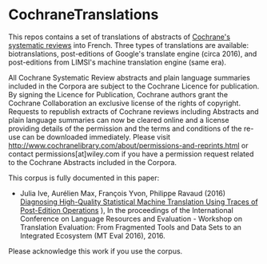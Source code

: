 # CochraneTranslations

This repos contains a set of translations of abstracts of [Cochrane's systematic reviews](https://www.cochranelibrary.com/) into French. Three types of translations are available: biotranslations, post-editions of Google's translate engine (circa 2016), and post-editions from LIMSI's machine translation engine (same era). 

All Cochrane Systematic Review abstracts and plain language summaries included in the Corpora are subject to the Cochrane Licence for publication. By signing the 
Licence for Publication, Cochrane authors grant the Cochrane Collaboration an exclusive license of the rights of copyright.
Requests to republish extracts of Cochrane reviews including Abstracts and plain language summaries can now be cleared online and a license providing details of the permission and the terms and conditions of the re-use can be downloaded immediately. Please visit http://www.cochranelibrary.com/about/permissions-and-reprints.html or contact permissions[at]wiley.com if you have a permission request related to the Cochrane Abstracts included in the Corpora.

This corpus is fully documented in this paper:
- Julia Ive, Aurélien Max, François Yvon, Philippe Ravaud (2016) [Diagnosing High-Quality Statistical Machine Translation Using Traces of Post-Edition Operations](http://www.lrec-conf.org/proceedings/lrec2016/workshops/LREC2016Workshop-MT%20Evaluation_Proceedings.pdf#page=65) ), In the proceedings of the International Conference on Language Resources and Evaluation - Workshop on Translation Evaluation: From Fragmented Tools and Data Sets to an Integrated Ecosystem (MT Eval 2016), 2016.

Please acknowledge this work if you use the corpus.
